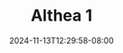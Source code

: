--- 
title: "Althea 1"
description: "  bokep Althea 1 simontok durasi panjang terbaru"
date: 2024-11-13T12:29:58-08:00
file_code: "35v0kc7gi819"
draft: false
cover: "mux3d07btfz4bohq.jpg"
tags: ["Althea", "bokep-indo", "bokep-viral", "bokep-ig"]
length: 180
fld_id: "1398466"
foldername: "Althea"
categories: ["Althea"]
views: 104
---